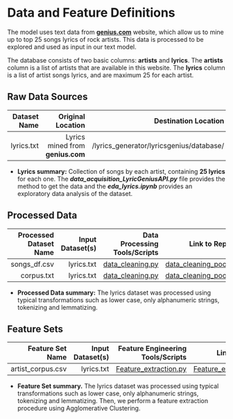 # Data and Feature Definitions

The model uses text data from **[genius.com](genius.com)** website, which allow us to mine up to top 25 songs lyrics of rock artists. This data is processed to be explored and used as input in our text model.

The database consists of two basic columns: **artists** and **lyrics**. The **artists** column is a list of artists that are available in this website. The **lyrics** column is a list of artist songs lyrics, and are maximum 25 for each artist.

## Raw Data Sources

| Dataset Name | Original Location   | Destination Location  | Data Movement Tools / Scripts | Link to Report |
| ---:| ---: | ---: | ---: | -----: |
| lyrics.txt | Lyrics mined from **genius.com** | /lyrics_generator/lyricsgenius/database/ | [data_acquisition_LyricGeniusAPI.py](https://github.com/mlds6-jwj/lyrics_generator/blob/main/scripts/data_acquisition/data_acquisition_LyricGeniusAPI.py) | [eda_lyrics.ipynb](https://github.com/mlds6-jwj/lyrics_generator/blob/main/scripts/eda/eda_lyrics.ipynb)|

* **Lyrics summary:** Collection of songs by each artist, containing **25 lyrics** for each one. The ***data_acquisition_LyricGeniusAPI.py*** file provides the method to get the data and the ***eda_lyrics.ipynb*** provides an exploratory data analysis of the dataset.

## Processed Data
| Processed Dataset Name | Input Dataset(s)   | Data Processing Tools/Scripts | Link to Report |
| ---:| ---: | ---: | ---: | 
| songs_df.csv | lyrics.txt | [data_cleaning.py](https://github.com/mlds6-jwj/lyrics_generator/blob/main/scripts/preprocessing/data_cleaning.py) | [data_cleaning_poo.py](https://github.com/mlds6-jwj/lyrics_generator/blob/main/scripts/preprocessing/data_cleaning_poo.py) |
| corpus.txt | lyrics.txt | [data_cleaning.py](https://github.com/mlds6-jwj/lyrics_generator/blob/main/scripts/preprocessing/data_cleaning.py) | [data_cleaning_poo.py](https://github.com/mlds6-jwj/lyrics_generator/blob/main/scripts/preprocessing/data_cleaning_poo.py) |
* **Processed Data summary:** The lyrics dataset was processed using typical transformations such as lower case, only alphanumeric strings, tokenizing and lemmatizing.

## Feature Sets

| Feature Set Name | Input Dataset(s)   | Feature Engineering Tools/Scripts | Link to Report |
| ---:| ---: | ---: | ---: | 
| artist_corpus.csv | lyrics.txt | [Feature_extraction.py](https://github.com/mlds6-jwj/lyrics_generator/blob/main/scripts/preprocessing/Feature_extraction.py) | [Feature_extraction.py](https://github.com/mlds6-jwj/lyrics_generator/blob/main/scripts/preprocessing/Feature_extraction.py)|

* **Feature Set summary.** The lyrics dataset was processed using typical transformations such as lower case, only alphanumeric strings, tokenizing and lemmatizing. Then, we perform a feature extraction procedure using Agglomerative Clustering.
